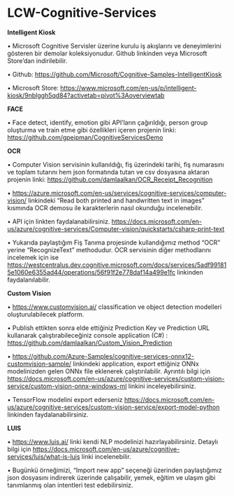 # LCW-Cognitive-Services

**Intelligent Kiosk**

•	Microsoft Cognitive Servisler üzerine kurulu iş akışlarını ve deneyimlerini gösteren bir demolar koleksiyonudur. Github linkinden veya Microsoft Store’dan indirilebilir.

•	Github: https://github.com/Microsoft/Cognitive-Samples-IntelligentKiosk

•	Microsoft Store: https://www.microsoft.com/en-us/p/intelligent-kiosk/9nblggh5qd84?activetab=pivot%3Aoverviewtab


**FACE**  

•	Face detect, identify, emotion gibi API’ların çağırıldığı, person group oluşturma ve train etme gibi özellikleri içeren projenin linki: https://github.com/gpeipman/CognitiveServicesDemo


**OCR**

•	Computer Vision servisinin kullanıldığı, fiş üzerindeki tarihi, fiş numarasını ve toplam tutarını hem json formatında tutan ve csv dosyasına aktaran projenin linki: https://github.com/damlaalkan/OCR_Receipt_Recognition

•	https://azure.microsoft.com/en-us/services/cognitive-services/computer-vision/ linkindeki “Read both printed and handwritten text in images” kısmında OCR demosu ile karakterlerin nasıl okunduğu incelenebilir.

•	API için linkten faydalanabilirsiniz. https://docs.microsoft.com/en-us/azure/cognitive-services/Computer-vision/quickstarts/csharp-print-text 

•	Yukarıda paylaştığım Fiş Tanıma projesinde kullandığımız method “OCR” yerine “RecognizeText” methodudur. OCR servisinin diğer methodlarını incelemek için ise https://westcentralus.dev.cognitive.microsoft.com/docs/services/5adf991815e1060e6355ad44/operations/56f91f2e778daf14a499e1fc linkinden faydalanılabilir.

**Custom Vision**

•	https://www.customvision.ai/ classification ve object detection modelleri oluşturulabilecek platform.

•	Publish ettikten sonra elde ettiğiniz Prediction Key ve Prediction URL kullanarak çalıştırabileceğiniz console application (C#) : https://github.com/damlaalkan/Custom_Vision_Prediction

•	https://github.com/Azure-Samples/cognitive-services-onnx12-customvision-sample/ linkindeki application, export ettiğiniz ONNx modelinizden gelen ONNx file eklenerek çalıştırılabilir. Ayrıntılı bilgi için https://docs.microsoft.com/en-us/azure/cognitive-services/custom-vision-service/custom-vision-onnx-windows-ml  linkini inceleyebilirsiniz.

•	TensorFlow modelini export ederseniz  https://docs.microsoft.com/en-us/azure/cognitive-services/custom-vision-service/export-model-python linkinden faydalanabilirsiniz.


**LUIS**

•	https://www.luis.ai/ linki kendi NLP modelinizi hazırlayabilirsiniz. Detaylı bilgi için https://docs.microsoft.com/en-us/azure/cognitive-services/luis/what-is-luis linki incelenebilir.

•	Bugünkü örneğimizi, “Import new app” seçeneği üzerinden paylaştığımız json dosyasını indirerek üzerinde çalışabilir, yemek, eğitim ve ulaşım gibi tanımlanmış olan intentleri test edebilirsiniz.


